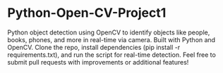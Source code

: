 # Python-Open-CV-Project1
Python object detection using OpenCV to identify objects like people, books, phones, and more in real-time via camera. Built with Python and OpenCV. Clone the repo, install dependencies (pip install -r requirements.txt), and run the script for real-time detection. Feel free to submit pull requests with improvements or additional features!

